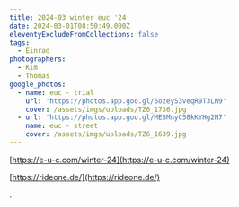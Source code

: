 ```yaml
---
title: 2024-03 winter euc '24
date: 2024-03-01T08:50:49.000Z
eleventyExcludeFromCollections: false
tags:
  - Einrad
photographers:
  - Kim
  - Thomas
google_photos:
  - name: euc - trial
    url: 'https://photos.app.goo.gl/6ozeyS3veqR9T3LN9'
    cover: /assets/imgs/uploads/TZ6_1736.jpg
  - url: 'https://photos.app.goo.gl/ME5MnyC58kKYHg2N7'
    name: euc - street
    cover: /assets/imgs/uploads/TZ6_1639.jpg
---
```

[https://e-u-c.com/winter-24](https://e-u-c.com/winter-24)


[https://rideone.de/](https://rideone.de/)


.





